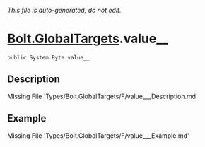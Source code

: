 *This file is auto-generated, do not edit.*

# [Bolt.GlobalTargets](Types/Bolt.GlobalTargets.md).value__
`public System.Byte value__`
## Description
Missing File 'Types/Bolt.GlobalTargets/F/value___Description.md'
## Example
Missing File 'Types/Bolt.GlobalTargets/F/value___Example.md'
